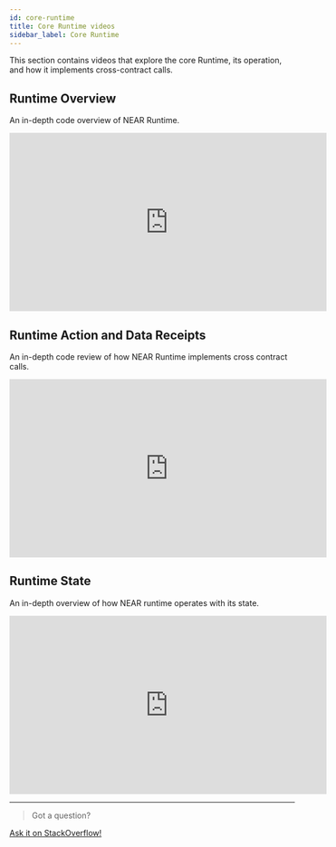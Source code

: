 ```yaml
---
id: core-runtime
title: Core Runtime videos
sidebar_label: Core Runtime
---
```


This section contains videos that explore the core Runtime, its operation, and how it implements cross-contract calls.

## Runtime Overview

An in-depth code overview of NEAR Runtime.

<iframe
  width="560"
  height="315"
  src="https://www.youtube-nocookie.com/embed/Xi_8PapFCjo"
  frameborder="0"
  allow="accelerometer; autoplay; clipboard-write; encrypted-media; gyroscope; picture-in-picture"
  allowfullscreen>
</iframe>

## Runtime Action and Data Receipts

An in-depth code review of how NEAR Runtime implements cross contract calls.

<iframe
  width="560"
  height="315"
  src="https://www.youtube-nocookie.com/embed/RBb3rJGtqOE"
  frameborder="0"
  allow="accelerometer; autoplay; clipboard-write; encrypted-media; gyroscope; picture-in-picture"
  allowfullscreen>
</iframe>

## Runtime State

An in-depth overview of how NEAR runtime operates with its state.

<iframe
  width="560"
  height="315"
  src="https://www.youtube-nocookie.com/embed/JCkSNL4ie1U"
  frameborder="0"
  allow="accelerometer; autoplay; clipboard-write; encrypted-media; gyroscope; picture-in-picture"
  allowfullscreen>
</iframe>

---

>Got a question?
<a href="https://stackoverflow.com/questions/tagged/nearprotocol">
  <h8>Ask it on StackOverflow!</h8>
</a>
